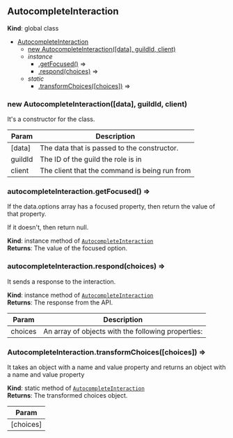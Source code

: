 <a name="AutocompleteInteraction"></a>

## AutocompleteInteraction

**Kind**: global class

- [AutocompleteInteraction](#AutocompleteInteraction)
  - [new AutocompleteInteraction([data], guildId, client)](#new_AutocompleteInteraction_new)
  - _instance_
    - [.getFocused()](#AutocompleteInteraction+getFocused) ⇒
    - [.respond(choices)](#AutocompleteInteraction+respond) ⇒
  - _static_
    - [.transformChoices([choices])](#AutocompleteInteraction.transformChoices) ⇒

<a name="new_AutocompleteInteraction_new"></a>

### new AutocompleteInteraction([data], guildId, client)

It's a constructor for the class.

| Param   | Description                                   |
| ------- | --------------------------------------------- |
| [data]  | The data that is passed to the constructor.   |
| guildId | The ID of the guild the role is in            |
| client  | The client that the command is being run from |

<a name="AutocompleteInteraction+getFocused"></a>

### autocompleteInteraction.getFocused() ⇒

If the data.options array has a focused property, then return the value of that property.

If it doesn't, then return null.

**Kind**: instance method of [<code>AutocompleteInteraction</code>](#AutocompleteInteraction)  
**Returns**: The value of the focused option.  
<a name="AutocompleteInteraction+respond"></a>

### autocompleteInteraction.respond(choices) ⇒

It sends a response to the interaction.

**Kind**: instance method of [<code>AutocompleteInteraction</code>](#AutocompleteInteraction)  
**Returns**: The response from the API.

| Param   | Description                                        |
| ------- | -------------------------------------------------- |
| choices | An array of objects with the following properties: |

<a name="AutocompleteInteraction.transformChoices"></a>

### AutocompleteInteraction.transformChoices([choices]) ⇒

It takes an object with a name and value property and returns an object with a name and value
property

**Kind**: static method of [<code>AutocompleteInteraction</code>](#AutocompleteInteraction)  
**Returns**: The transformed choices object.

| Param     |
| --------- |
| [choices] |
